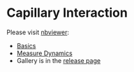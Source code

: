 # Capillary Interaction
Please visit [nbviewer](http://nbviewer.jupyter.org/github/peijunz/capillary/tree/master/):
+ [Basics](http://nbviewer.jupyter.org/github/peijunz/capillary/blob/master/README.ipynb)
+ [Measure Dynamics](http://nbviewer.jupyter.org/github/peijunz/capillary/blob/master/Measure.ipynb)
+ Gallery is in the [release page](https://github.com/peijunz/capillary/releases)
